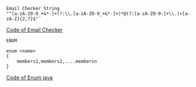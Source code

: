 ```
Email Checker String 
"^[a-zA-Z0-9_+&*-]+(?:\\.[a-zA-Z0-9_+&*-]+)*@(?:[a-zA-Z0-9-]+\\.)+[a-zA-Z]{2,7}$"
```
[Code of Email Checker](https://github.com/brigisroy/work/edit/master/12.12.2019/Email_checker.java)

`ENUM`

```
enum <name>
{
    members1,members2,....membersn
}
```

[Code of Enum java](https://github.com/brigisroy/work/blob/master/12.12.2019/enumjava.java)
